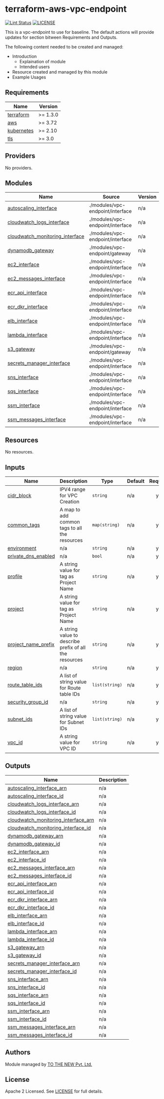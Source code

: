# terraform-aws-vpc-endpoint

[![Lint Status](https://github.com/tothenew/terraform-aws-vpc-endpoint/workflows/Lint/badge.svg)](https://github.com/tothenew/terraform-aws-vpc-endpoint/actions)
[![LICENSE](https://img.shields.io/github/license/tothenew/terraform-aws-vpc-endpoint)](https://github.com/tothenew/terraform-aws-vpc-endpoint/blob/master/LICENSE)

This is a vpc-endpoint to use for baseline. The default actions will provide updates for section bitween Requirements and Outputs.

The following content needed to be created and managed:
 - Introduction
     - Explaination of module 
     - Intended users
 - Resource created and managed by this module
 - Example Usages

<!-- BEGIN_TF_DOCS -->
## Requirements

| Name | Version |
|------|---------|
| <a name="requirement_terraform"></a> [terraform](#requirement\_terraform) | >= 1.3.0 |
| <a name="requirement_aws"></a> [aws](#requirement\_aws) | >= 3.72 |
| <a name="requirement_kubernetes"></a> [kubernetes](#requirement\_kubernetes) | >= 2.10 |
| <a name="requirement_tls"></a> [tls](#requirement\_tls) | >= 3.0 |

## Providers

No providers.

## Modules

| Name | Source | Version |
|------|--------|---------|
| <a name="module_autoscaling_interface"></a> [autoscaling\_interface](#module\_autoscaling\_interface) | ./modules/vpc-endpoint/interface | n/a |
| <a name="module_cloudwatch_logs_interface"></a> [cloudwatch\_logs\_interface](#module\_cloudwatch\_logs\_interface) | ./modules/vpc-endpoint/interface | n/a |
| <a name="module_cloudwatch_monitoring_interface"></a> [cloudwatch\_monitoring\_interface](#module\_cloudwatch\_monitoring\_interface) | ./modules/vpc-endpoint/interface | n/a |
| <a name="module_dynamodb_gateway"></a> [dynamodb\_gateway](#module\_dynamodb\_gateway) | ./modules/vpc-endpoint/gateway | n/a |
| <a name="module_ec2_interface"></a> [ec2\_interface](#module\_ec2\_interface) | ./modules/vpc-endpoint/interface | n/a |
| <a name="module_ec2_messages_interface"></a> [ec2\_messages\_interface](#module\_ec2\_messages\_interface) | ./modules/vpc-endpoint/interface | n/a |
| <a name="module_ecr_api_interface"></a> [ecr\_api\_interface](#module\_ecr\_api\_interface) | ./modules/vpc-endpoint/interface | n/a |
| <a name="module_ecr_dkr_interface"></a> [ecr\_dkr\_interface](#module\_ecr\_dkr\_interface) | ./modules/vpc-endpoint/interface | n/a |
| <a name="module_elb_interface"></a> [elb\_interface](#module\_elb\_interface) | ./modules/vpc-endpoint/interface | n/a |
| <a name="module_lambda_interface"></a> [lambda\_interface](#module\_lambda\_interface) | ./modules/vpc-endpoint/interface | n/a |
| <a name="module_s3_gateway"></a> [s3\_gateway](#module\_s3\_gateway) | ./modules/vpc-endpoint/gateway | n/a |
| <a name="module_secrets_manager_interface"></a> [secrets\_manager\_interface](#module\_secrets\_manager\_interface) | ./modules/vpc-endpoint/interface | n/a |
| <a name="module_sns_interface"></a> [sns\_interface](#module\_sns\_interface) | ./modules/vpc-endpoint/interface | n/a |
| <a name="module_sqs_interface"></a> [sqs\_interface](#module\_sqs\_interface) | ./modules/vpc-endpoint/interface | n/a |
| <a name="module_ssm_interface"></a> [ssm\_interface](#module\_ssm\_interface) | ./modules/vpc-endpoint/interface | n/a |
| <a name="module_ssm_messages_interface"></a> [ssm\_messages\_interface](#module\_ssm\_messages\_interface) | ./modules/vpc-endpoint/interface | n/a |

## Resources

No resources.

## Inputs

| Name | Description | Type | Default | Required |
|------|-------------|------|---------|:--------:|
| <a name="input_cidr_block"></a> [cidr\_block](#input\_cidr\_block) | IPV4 range for VPC Creation | `string` | n/a | yes |
| <a name="input_common_tags"></a> [common\_tags](#input\_common\_tags) | A map to add common tags to all the resources | `map(string)` | n/a | yes |
| <a name="input_environment"></a> [environment](#input\_environment) | n/a | `string` | n/a | yes |
| <a name="input_private_dns_enabled"></a> [private\_dns\_enabled](#input\_private\_dns\_enabled) | n/a | `bool` | n/a | yes |
| <a name="input_profile"></a> [profile](#input\_profile) | A string value for tag as Project Name | `string` | n/a | yes |
| <a name="input_project"></a> [project](#input\_project) | A string value for tag as Project Name | `string` | n/a | yes |
| <a name="input_project_name_prefix"></a> [project\_name\_prefix](#input\_project\_name\_prefix) | A string value to describe prefix of all the resources | `string` | n/a | yes |
| <a name="input_region"></a> [region](#input\_region) | n/a | `string` | n/a | yes |
| <a name="input_route_table_ids"></a> [route\_table\_ids](#input\_route\_table\_ids) | A list of string value for Route table IDs | `list(string)` | n/a | yes |
| <a name="input_security_group_id"></a> [security\_group\_id](#input\_security\_group\_id) | n/a | `string` | n/a | yes |
| <a name="input_subnet_ids"></a> [subnet\_ids](#input\_subnet\_ids) | A list of string value for Subnet IDs | `list(string)` | n/a | yes |
| <a name="input_vpc_id"></a> [vpc\_id](#input\_vpc\_id) | A string value for VPC ID | `string` | n/a | yes |

## Outputs

| Name | Description |
|------|-------------|
| <a name="output_autoscaling_interface_arn"></a> [autoscaling\_interface\_arn](#output\_autoscaling\_interface\_arn) | n/a |
| <a name="output_autoscaling_interface_id"></a> [autoscaling\_interface\_id](#output\_autoscaling\_interface\_id) | n/a |
| <a name="output_cloudwatch_logs_interface_arn"></a> [cloudwatch\_logs\_interface\_arn](#output\_cloudwatch\_logs\_interface\_arn) | n/a |
| <a name="output_cloudwatch_logs_interface_id"></a> [cloudwatch\_logs\_interface\_id](#output\_cloudwatch\_logs\_interface\_id) | n/a |
| <a name="output_cloudwatch_monitoring_interface_arn"></a> [cloudwatch\_monitoring\_interface\_arn](#output\_cloudwatch\_monitoring\_interface\_arn) | n/a |
| <a name="output_cloudwatch_monitoring_interface_id"></a> [cloudwatch\_monitoring\_interface\_id](#output\_cloudwatch\_monitoring\_interface\_id) | n/a |
| <a name="output_dynamodb_gateway_arn"></a> [dynamodb\_gateway\_arn](#output\_dynamodb\_gateway\_arn) | n/a |
| <a name="output_dynamodb_gateway_id"></a> [dynamodb\_gateway\_id](#output\_dynamodb\_gateway\_id) | n/a |
| <a name="output_ec2_interface_arn"></a> [ec2\_interface\_arn](#output\_ec2\_interface\_arn) | n/a |
| <a name="output_ec2_interface_id"></a> [ec2\_interface\_id](#output\_ec2\_interface\_id) | n/a |
| <a name="output_ec2_messages_interface_arn"></a> [ec2\_messages\_interface\_arn](#output\_ec2\_messages\_interface\_arn) | n/a |
| <a name="output_ec2_messages_interface_id"></a> [ec2\_messages\_interface\_id](#output\_ec2\_messages\_interface\_id) | n/a |
| <a name="output_ecr_api_interface_arn"></a> [ecr\_api\_interface\_arn](#output\_ecr\_api\_interface\_arn) | n/a |
| <a name="output_ecr_api_interface_id"></a> [ecr\_api\_interface\_id](#output\_ecr\_api\_interface\_id) | n/a |
| <a name="output_ecr_dkr_interface_arn"></a> [ecr\_dkr\_interface\_arn](#output\_ecr\_dkr\_interface\_arn) | n/a |
| <a name="output_ecr_dkr_interface_id"></a> [ecr\_dkr\_interface\_id](#output\_ecr\_dkr\_interface\_id) | n/a |
| <a name="output_elb_interface_arn"></a> [elb\_interface\_arn](#output\_elb\_interface\_arn) | n/a |
| <a name="output_elb_interface_id"></a> [elb\_interface\_id](#output\_elb\_interface\_id) | n/a |
| <a name="output_lambda_interface_arn"></a> [lambda\_interface\_arn](#output\_lambda\_interface\_arn) | n/a |
| <a name="output_lambda_interface_id"></a> [lambda\_interface\_id](#output\_lambda\_interface\_id) | n/a |
| <a name="output_s3_gateway_arn"></a> [s3\_gateway\_arn](#output\_s3\_gateway\_arn) | n/a |
| <a name="output_s3_gateway_id"></a> [s3\_gateway\_id](#output\_s3\_gateway\_id) | n/a |
| <a name="output_secrets_manager_interface_arn"></a> [secrets\_manager\_interface\_arn](#output\_secrets\_manager\_interface\_arn) | n/a |
| <a name="output_secrets_manager_interface_id"></a> [secrets\_manager\_interface\_id](#output\_secrets\_manager\_interface\_id) | n/a |
| <a name="output_sns_interface_arn"></a> [sns\_interface\_arn](#output\_sns\_interface\_arn) | n/a |
| <a name="output_sns_interface_id"></a> [sns\_interface\_id](#output\_sns\_interface\_id) | n/a |
| <a name="output_sqs_interface_arn"></a> [sqs\_interface\_arn](#output\_sqs\_interface\_arn) | n/a |
| <a name="output_sqs_interface_id"></a> [sqs\_interface\_id](#output\_sqs\_interface\_id) | n/a |
| <a name="output_ssm_interface_arn"></a> [ssm\_interface\_arn](#output\_ssm\_interface\_arn) | n/a |
| <a name="output_ssm_interface_id"></a> [ssm\_interface\_id](#output\_ssm\_interface\_id) | n/a |
| <a name="output_ssm_messages_interface_arn"></a> [ssm\_messages\_interface\_arn](#output\_ssm\_messages\_interface\_arn) | n/a |
| <a name="output_ssm_messages_interface_id"></a> [ssm\_messages\_interface\_id](#output\_ssm\_messages\_interface\_id) | n/a |
<!-- END_TF_DOCS -->

## Authors

Module managed by [TO THE NEW Pvt. Ltd.](https://github.com/tothenew)

## License

Apache 2 Licensed. See [LICENSE](https://github.com/tothenew/terraform-aws-vpc-endpoint/blob/main/LICENSE) for full details.

